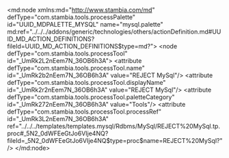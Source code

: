 <?xml version="1.0" encoding="UTF-8"?>
<md:node xmlns:md="http://www.stambia.com/md" defType="com.stambia.tools.processPalette" id="UUID_MDPALETTE_MYSQL" name="mysql.palette" md:ref="../../../addons/generic/technologies/others/actionDefinition.md#UUID_MD_ACTION_DEFINITIONS?fileId=UUID_MD_ACTION_DEFINITIONS$type=md?">
  <node defType="com.stambia.tools.processTool" id="_UmRk2L2nEem7N_36OB6h3A">
    <attribute defType="com.stambia.tools.processTool.name" id="_UmRk2b2nEem7N_36OB6h3A" value="REJECT MySql"/>
    <attribute defType="com.stambia.tools.processTool.displayName" id="_UmRk2r2nEem7N_36OB6h3A" value="REJECT MySql"/>
    <attribute defType="com.stambia.tools.processTool.paletteCategory" id="_UmRk272nEem7N_36OB6h3A" value="Tools"/>
    <attribute defType="com.stambia.tools.processTool.processRef" id="_UmRk3L2nEem7N_36OB6h3A" ref="../../../templates/templates.mysql/Rdbms/MySql/REJECT%20MySql.tp.proc#_5N2_0dWFEeGtJo6VIje4NQ?fileId=_5N2_0dWFEeGtJo6VIje4NQ$type=proc$name=REJECT%20MySql?"/>
    <node defType="com.stambia.tools.metadata" id="_UmRk3b2nEem7N_36OB6h3A">
      <attribute defType="com.stambia.tools.metadata.name" id="_UmRk3r2nEem7N_36OB6h3A" value="REF"/>
      <attribute defType="com.stambia.tools.metadata.level" id="_UmRk372nEem7N_36OB6h3A">
        <valueEntry key="com.stambia.rdbms.datastore" value="ancestor-or-self::product/@code/string()='MYSQL'"/>
      </attribute>
    </node>
  </node>
</md:node>